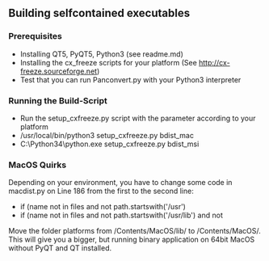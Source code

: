 ## Building selfcontained executables

### Prerequisites

- Installing QT5, PyQT5, Python3 (see readme.md)
- Installing the cx_freeze scripts for your platform (See http://cx-freeze.sourceforge.net)
- Test that you can run Panconvert.py with your Python3 interpreter


### Running the Build-Script
- Run the setup_cxfreeze.py script with the parameter according to your platform 
- /usr/local/bin/python3 setup_cxfreeze.py bdist_mac
- C:\Python34\python.exe setup_cxfreeze.py bdist_msi


### MacOS Quirks

Depending on your environment, you have to change some code in macdist.py on Line 186 from the first to the second line:

- if (name not in files and not path.startswith('/usr') 
- if (name not in files and not path.startswith('/usr/lib') and not

Move the folder platforms from /Contents/MacOS/lib/ to /Contents/MacOS/. This will give you a bigger, but running binary
 application on 64bit MacOS without PyQT and QT installed.






